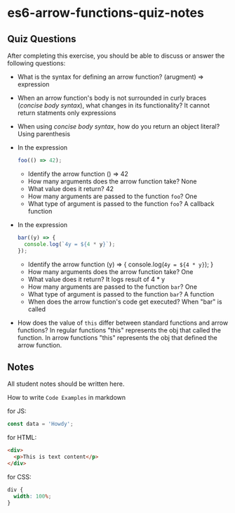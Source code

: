 # es6-arrow-functions-quiz-notes

## Quiz Questions

After completing this exercise, you should be able to discuss or answer the following questions:

- What is the syntax for defining an arrow function?
  (arugment) => expression

- When an arrow function's body is not surrounded in curly braces (_concise body syntax_), what changes in its functionality?
  It cannot return statments only expressions
- When using _concise body syntax_, how do you return an object literal?
  Using parenthesis
- In the expression
  ```js
  foo(() => 42);
  ```
  - Identify the arrow function
    () => 42
  - How many arguments does the arrow function take?
    None
  - What value does it return?
    42
  - How many arguments are passed to the function `foo`?
    One
  - What type of argument is passed to the function `foo`?
    A callback function
- In the expression
  ```js
  bar((y) => {
    console.log(`4y = ${4 * y}`);
  });
  ```
  - Identify the arrow function
    (y) => {
    console.log(`4y = ${4 * y}`);
    }
  - How many arguments does the arrow function take?
    One
  - What value does it return?
    It logs result of 4 \* y
  - How many arguments are passed to the function `bar`?
    One
  - What type of argument is passed to the function `bar`?
    A function
  - When does the arrow function's code get executed?
    When "bar" is called
- How does the value of `this` differ between standard functions and arrow functions?
  In regular functions "this" represents the obj that called the function. In arrow functions "this" represents the obj that defined the arrow function.

## Notes

All student notes should be written here.

How to write `Code Examples` in markdown

for JS:

```javascript
const data = 'Howdy';
```

for HTML:

```html
<div>
  <p>This is text content</p>
</div>
```

for CSS:

```css
div {
  width: 100%;
}
```

